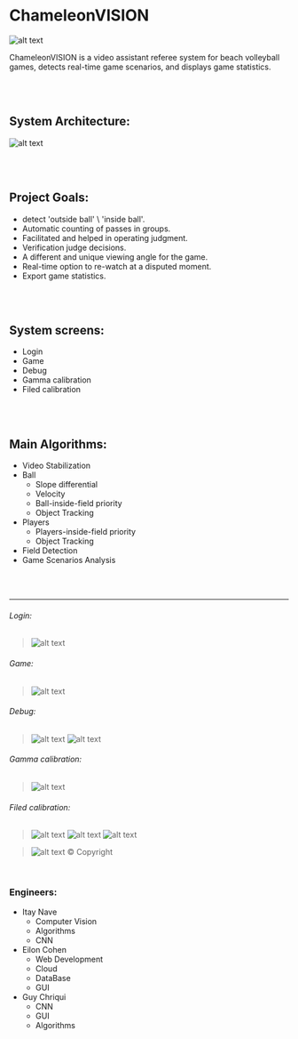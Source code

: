 # ChameleonVISION 
![alt text](/github_images/Main.png)

ChameleonVISION is a video assistant referee system for beach volleyball games, detects real-time game scenarios, and displays game statistics.

<p>
<br />
<br />
</p>

## System Architecture:
![alt text](/github_images/system_architecture.png)

<p>
<br />
<br />
</p>

## Project Goals:
* detect 'outside ball' \ 'inside ball'.
* Automatic counting of passes in groups.
* Facilitated and helped in operating judgment.
* Verification judge decisions.
* A different and unique viewing angle for the game.
* Real-time option to re-watch at a disputed moment.
* Export game statistics. 

<p>
<br />
<br />
</p>

## System screens:
* Login
* Game
* Debug
* Gamma calibration
* Filed calibration


<p>
<br />
<br />
</p>

## Main Algorithms:
* Video Stabilization
* Ball
  - Slope differential
  - Velocity
  - Ball-inside-field priority
  - Object Tracking
* Players
  - Players-inside-field priority
  - Object Tracking
* Field Detection 
* Game Scenarios Analysis

<p>
<br />
<br />
</p>

_______________________________________________________________________________________________________________

###### Login:
> ![alt text](/github_images/login_screen.png)

###### Game:
> ![alt text](/github_images/game_screen.png)

###### Debug:
> ![alt text](/github_images/debug_screen.png)
> ![alt text](/github_images/debug_screen2.png)

###### Gamma calibration:
> ![alt text](/github_images/Calibrate_screen.png)

###### Filed calibration:
> ![alt text](/github_images/field_calibration_screen.png)
> ![alt text](/github_images/field_calibration_screen2.png)
> ![alt text](/github_images/field_calibration_screen3.png)


> ![alt text](/assets/ChameleonVISION.png)
© Copyright

<p>
<br />
</p>

### Engineers:
* Itay Nave
  - Computer Vision
  - Algorithms
  - CNN 
* Eilon Cohen
  - Web Development
  - Cloud
  - DataBase
  - GUI
* Guy Chriqui
  - CNN
  - GUI
  - Algorithms
